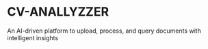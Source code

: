 # CV-ANALLYZZER
An AI-driven platform to upload, process, and query documents with intelligent insights
